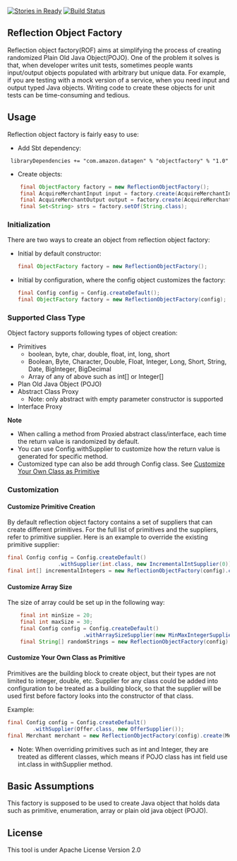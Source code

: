 [![Stories in Ready](https://badge.waffle.io/leakingtapan/rof.png?label=ready&title=Ready)](https://waffle.io/leakingtapan/rof)
[![Build Status](https://travis-ci.org/leakingtapan/rof.svg)](https://travis-ci.org/leakingtapan/rof)
## Reflection Object Factory
Reflection object factory(ROF) aims at simplifying the process of creating randomized Plain Old Java Object(POJO). One of the problem it solves is that, when developer writes unit tests, sometimes people wants input/output objects populated with arbitrary but unique data. For example, if you are testing with a mock version of a service, when you need input and output typed Java objects. Writing code to create these objects for unit tests can be time-consuming and tedious.

## Usage
Reflection object factory is fairly easy to use:

 - Add Sbt dependency:
```
 libraryDependencies += "com.amazon.datagen" % "objectfactory" % "1.0"
```

 - Create objects:
```java
    final ObjectFactory factory = new ReflectionObjectFactory();
    final AcquireMerchantInput input = factory.create(AcquireMerchantInput.class);
    final AcquireMerchantOutput output = factory.create(AcquireMerchantOutput.class);
    final Set<String> strs = factory.setOf(String.class);
```

### Initialization
There are two ways to create an object from reflection object factory:

 - Initial by default constructor:

   ```java
   final ObjectFactory factory = new ReflectionObjectFactory();
   ```

 - Initial by configuration, where the config object customizes the factory:

   ```java
   final Config config = Config.createDefault();
   final ObjectFactory factory = new ReflectionObjectFactory(config);
   ```

### Supported Class Type 
Object factory supports following types of object creation:

- Primitives
  - boolean, byte, char, double, float, int, long, short
  - Boolean, Byte, Character, Double, Float, Integer, Long, Short, String, Date, BigInteger, BigDecimal
  - Array of any of above such as int[] or Integer[]
- Plan Old Java Object (POJO)
- Abstract Class Proxy
  - Note: only abstract with empty parameter constructor is supported
- Interface Proxy

__Note__

  - When calling a method from Proxied abstract class/interface, each time the return value is randomized by default.
  - You can use Config.withSupplier to customize how the return value is generated for specific method.
  - Customized type can also be add through Config class. See [Customize Your Own Class as Primitive](#customize-your-own-class-as-primitive) 

### Customization
#### Customize Primitive Creation
By default reflection object factory contains a set of suppliers that can create different primitives. For the full list of primitives and the suppliers, refer to primitive supplier. Here is an example to override the existing primitive supplier:

```java
final Config config = Config.createDefault()
                .withSupplier(int.class, new IncrementalIntSupplier(0));
final int[] incrementalIntegers = new ReflectionObjectFactory(config).create(int[].class);
```

#### Customize Array Size
The size of array could be set up in the following way:

```java
    final int minSize = 20;
    final int maxSize = 30;
    final Config config = Config.createDefault()
	                    .withArraySizeSupplier(new MinMaxIntegerSupplier(minSize, maxSize));
    final String[] randomStrings = new ReflectionObjectFactory(config).create(String[].class);
```

#### Customize Your Own Class as Primitive
Primitives are the building block to create object, but their types are not limited to integer, double, etc. Supplier for any class could be added into configuration to be treated as a building block, so that the supplier will be used first before factory looks into the constructor of that class.

Example:

```java
final Config config = Config.createDefault()
        .withSupplier(Offer.class, new OfferSupplier());
final Merchant merchant = new ReflectionObjectFactory(config).create(Merchant.class);
```

- Note:
  When overriding primitives such as int and Integer, they are treated as different classes, which means if POJO class has int field use int.class in withSupplier method.

## Basic Assumptions
This factory is supposed to be used to create Java object that holds data such as primitive, enumeration, array or plain old java object (POJO).

## License
This tool is under Apache License Version 2.0
